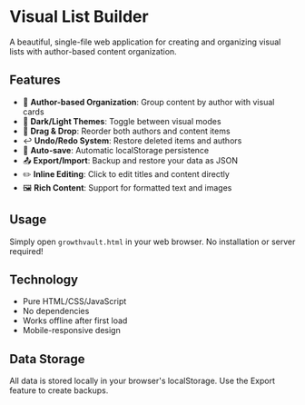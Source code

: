 # Visual List Builder

A beautiful, single-file web application for creating and organizing visual lists with author-based content organization.

## Features

- 📝 **Author-based Organization**: Group content by author with visual cards
- 🎨 **Dark/Light Themes**: Toggle between visual modes
- 🔄 **Drag & Drop**: Reorder both authors and content items
- ↩️ **Undo/Redo System**: Restore deleted items and authors
- 💾 **Auto-save**: Automatic localStorage persistence
- 📤 **Export/Import**: Backup and restore your data as JSON
- ✏️ **Inline Editing**: Click to edit titles and content directly
- 🖼️ **Rich Content**: Support for formatted text and images

## Usage

Simply open `growthvault.html` in your web browser. No installation or server required!

## Technology

- Pure HTML/CSS/JavaScript
- No dependencies
- Works offline after first load
- Mobile-responsive design

## Data Storage

All data is stored locally in your browser's localStorage. Use the Export feature to create backups.

